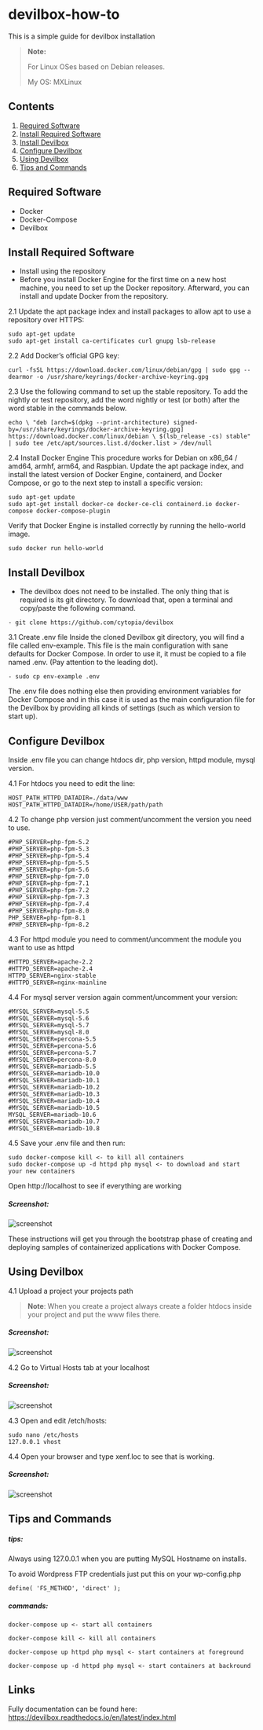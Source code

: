 # devilbox-how-to
This is a simple guide for devilbox installation

> **Note:**
>
> For Linux OSes based on Debian releases.
>
> My OS: MXLinux

## Contents

1. [Required Software](#required-software)
2. [Install Required Software](#install-required-software)
3. [Install Devilbox](#install-devilbox)
4. [Configure Devilbox](#configure-devilbox)
5. [Using Devilbox](#using-devilbox)
4. [Tips and Commands](#tips-and-commands)

## Required Software
- Docker
- Docker-Compose
- Devilbox

## Install Required Software

* Install using the repository
* Before you install Docker Engine for the first time on a new host machine, you need to set up the Docker repository. Afterward, you can install and update Docker from the repository.

2.1  Update the apt package index and install packages to allow apt to use a repository over HTTPS:
```console
sudo apt-get update
sudo apt-get install ca-certificates curl gnupg lsb-release
```
2.2 Add Docker’s official GPG key:

```console
curl -fsSL https://download.docker.com/linux/debian/gpg | sudo gpg --dearmor -o /usr/share/keyrings/docker-archive-keyring.gpg
```

2.3 Use the following command to set up the stable repository. To add the nightly or test repository, add the word nightly or test (or both) after the word stable in the commands below.
```console
echo \ "deb [arch=$(dpkg --print-architecture) signed-by=/usr/share/keyrings/docker-archive-keyring.gpg] https://download.docker.com/linux/debian \ $(lsb_release -cs) stable" | sudo tee /etc/apt/sources.list.d/docker.list > /dev/null
```

2.4 Install Docker Engine
This procedure works for Debian on x86_64 / amd64, armhf, arm64, and Raspbian.
Update the apt package index, and install the latest version of Docker Engine, containerd, and Docker Compose, or go to the next step to install a specific version:
```console
sudo apt-get update
sudo apt-get install docker-ce docker-ce-cli containerd.io docker-compose docker-compose-plugin
```

Verify that Docker Engine is installed correctly by running the hello-world image.
```console
sudo docker run hello-world
```

## Install Devilbox
* The devilbox does not need to be installed. The only thing that is required is its git directory. To download that, open a terminal and copy/paste the following command.

```console
- git clone https://github.com/cytopia/devilbox
```

3.1 Create .env file
Inside the cloned Devilbox git directory, you will find a file called env-example. This file is the main configuration with sane defaults for Docker Compose. In order to use it, it must be copied to a file named .env. (Pay attention to the leading dot).

```console
- sudo cp env-example .env
```
The .env file does nothing else then providing environment variables for Docker Compose and in this case it is used as the main configuration file for the Devilbox by providing all kinds of settings (such as which version to start up).

## Configure Devilbox

Inside .env file you can change htdocs dir, php version, httpd module, mysql version.

4.1 For htdocs you need to edit the line:

```
HOST_PATH_HTTPD_DATADIR=./data/www
HOST_PATH_HTTPD_DATADIR=/home/USER/path/path
```

4.2 To change php version just comment/uncomment the version you need to use.

```
#PHP_SERVER=php-fpm-5.2
#PHP_SERVER=php-fpm-5.3
#PHP_SERVER=php-fpm-5.4
#PHP_SERVER=php-fpm-5.5
#PHP_SERVER=php-fpm-5.6
#PHP_SERVER=php-fpm-7.0
#PHP_SERVER=php-fpm-7.1
#PHP_SERVER=php-fpm-7.2
#PHP_SERVER=php-fpm-7.3
#PHP_SERVER=php-fpm-7.4
#PHP_SERVER=php-fpm-8.0
PHP_SERVER=php-fpm-8.1
#PHP_SERVER=php-fpm-8.2
```

4.3 For httpd module you need to comment/uncomment the module you want to use as httpd

```
#HTTPD_SERVER=apache-2.2
#HTTPD_SERVER=apache-2.4
HTTPD_SERVER=nginx-stable
#HTTPD_SERVER=nginx-mainline
```

4.4 For mysql server version again comment/uncomment your version:

```
#MYSQL_SERVER=mysql-5.5
#MYSQL_SERVER=mysql-5.6
#MYSQL_SERVER=mysql-5.7
#MYSQL_SERVER=mysql-8.0
#MYSQL_SERVER=percona-5.5
#MYSQL_SERVER=percona-5.6
#MYSQL_SERVER=percona-5.7
#MYSQL_SERVER=percona-8.0
#MYSQL_SERVER=mariadb-5.5
#MYSQL_SERVER=mariadb-10.0
#MYSQL_SERVER=mariadb-10.1
#MYSQL_SERVER=mariadb-10.2
#MYSQL_SERVER=mariadb-10.3
#MYSQL_SERVER=mariadb-10.4
#MYSQL_SERVER=mariadb-10.5
MYSQL_SERVER=mariadb-10.6
#MYSQL_SERVER=mariadb-10.7
#MYSQL_SERVER=mariadb-10.8
```

4.5 Save your .env file and then run:

```console
sudo docker-compose kill <- to kill all containers
sudo docker-compose up -d httpd php mysql <- to download and start your new containers
```
Open http://localhost to see if everything are working
##### Screenshot:
![screenshot](localhost.png)

These instructions will get you through the bootstrap phase of creating and
deploying samples of containerized applications with Docker Compose.

## Using Devilbox

4.1 Upload a project your projects path
>**Note**:
> When you create a project always create a folder htdocs inside your project and put the www files there.
##### Screenshot:
![screenshot](htdocs.png)

4.2 Go to Virtual Hosts tab at your localhost
##### Screenshot:
![screenshot](vhosts-not-set.png)

4.3 Open and edit /etch/hosts:
```
sudo nano /etc/hosts
127.0.0.1 vhost
```

4.4 Open your browser and type xenf.loc to see that is working.
##### Screenshot:
![screenshot](vhosts.png)


## Tips and Commands

##### tips:

Always using 127.0.0.1 when you are putting MySQL Hostname on installs.

To avoid Wordpress FTP credentials just put this on your wp-config.php
```
define( 'FS_METHOD', 'direct' );
```

##### commands:
```
docker-compose up <- start all containers
```
```
docker-compose kill <- kill all containers
```
```
docker-compose up httpd php mysql <- start containers at foreground
```
```
docker-compose up -d httpd php mysql <- start containers at backround
```

## Links
Fully documentation can be found here:
https://devilbox.readthedocs.io/en/latest/index.html
